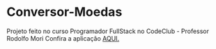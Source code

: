 # Conversor-Moedas
Projeto feito no curso Programador FullStack no CodeClub - Professor Rodolfo Mori
Confira a aplicação <a href="https://dev-pedrosv.github.io/Conversor-Moedas/">AQUI.</a>

